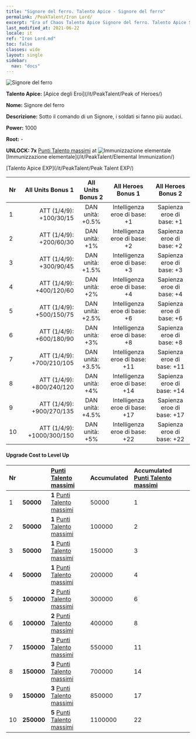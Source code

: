 ```yaml
---
title: "Signore del ferro. Talento Apice - Signore del ferro"
permalink: /PeakTalent/Iron Lord/
excerpt: "Era of Chaos Talento Apice Signore del ferro. Talento Apice Signore del ferro. Signore del ferro"
last_modified_at: 2021-06-22
locale: it
ref: "Iron Lord.md"
toc: false
classes: wide
layout: single
sidebar:
  nav: "docs"
---
```


  ![Signore del ferro](/images/pt/talent_1008.png)

  **Talento Apice:** [Apice degli Eroi](/it/PeakTalent/Peak of Heroes/)

  **Nome:** Signore del ferro

  **Descrizione:** Sotto il comando di un Signore, i soldati si fanno più audaci.

  **Power:** 1000

  **Root:** -

  **UNLOCK: 7x** [Punti Talento massimi](/ItemsIT/con_934/) at ![Immunizzazione elementale](/images/pt/talent_1004.png) [Immunizzazione elementale](/it/PeakTalent/Elemental Immunization/)

  [Talento Apice EXP](/it/PeakTalent/Peak Talent EXP/)

  | Nr | All Units Bonus 1 | All Units Bonus 2 | All Heroes Bonus 1 | All Heroes Bonus 2 |
  |:---|--------------:|:-------------:|:-------------:|:-------------:|
  | 1 | ATT (1/4/9): +100/30/15 | DAN unità: +0.5% | Intelligenza eroe di base: +1 | Sapienza eroe di base: +1 |
  | 2 | ATT (1/4/9): +200/60/30 | DAN unità: +1% | Intelligenza eroe di base: +2 | Sapienza eroe di base: +2 |
  | 3 | ATT (1/4/9): +300/90/45 | DAN unità: +1.5% | Intelligenza eroe di base: +3 | Sapienza eroe di base: +3 |
  | 4 | ATT (1/4/9): +400/120/60 | DAN unità: +2% | Intelligenza eroe di base: +4 | Sapienza eroe di base: +4 |
  | 5 | ATT (1/4/9): +500/150/75 | DAN unità: +2.5% | Intelligenza eroe di base: +6 | Sapienza eroe di base: +6 |
  | 6 | ATT (1/4/9): +600/180/90 | DAN unità: +3% | Intelligenza eroe di base: +8 | Sapienza eroe di base: +8 |
  | 7 | ATT (1/4/9): +700/210/105 | DAN unità: +3.5% | Intelligenza eroe di base: +11 | Sapienza eroe di base: +11 |
  | 8 | ATT (1/4/9): +800/240/120 | DAN unità: +4% | Intelligenza eroe di base: +14 | Sapienza eroe di base: +14 |
  | 9 | ATT (1/4/9): +900/270/135 | DAN unità: +4.5% | Intelligenza eroe di base: +17 | Sapienza eroe di base: +17 |
  | 10 | ATT (1/4/9): +1000/300/150 | DAN unità: +5% | Intelligenza eroe di base: +22 | Sapienza eroe di base: +22 |


#### Upgrade Cost to Level Up

  | Nr | <i class="fas fa-coins"/> | [Punti Talento massimi](/ItemsIT/con_934/) | Accumulated <i class="fas fa-coins"/> | Accumulated [Punti Talento massimi](/ItemsIT/con_934/) |
  |:---|:--------------|:-------------|:-------------|:-------------|
  | 1 | **50000** | **1** [Punti Talento massimi](/ItemsIT/con_934/) | 50000 | 1 |
  | 2 | **50000** | **1** [Punti Talento massimi](/ItemsIT/con_934/) | 100000 | 2 |
  | 3 | **50000** | **1** [Punti Talento massimi](/ItemsIT/con_934/) | 150000 | 3 |
  | 4 | **50000** | **1** [Punti Talento massimi](/ItemsIT/con_934/) | 200000 | 4 |
  | 5 | **100000** | **2** [Punti Talento massimi](/ItemsIT/con_934/) | 300000 | 6 |
  | 6 | **100000** | **2** [Punti Talento massimi](/ItemsIT/con_934/) | 400000 | 8 |
  | 7 | **150000** | **3** [Punti Talento massimi](/ItemsIT/con_934/) | 550000 | 11 |
  | 8 | **150000** | **3** [Punti Talento massimi](/ItemsIT/con_934/) | 700000 | 14 |
  | 9 | **150000** | **3** [Punti Talento massimi](/ItemsIT/con_934/) | 850000 | 17 |
  | 10 | **250000** | **5** [Punti Talento massimi](/ItemsIT/con_934/) | 1100000 | 22 |

